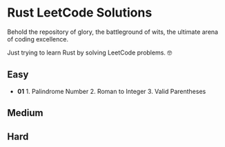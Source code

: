 # Rust LeetCode Solutions

Behold the repository of glory, the battleground of wits, the ultimate arena of coding excellence.

Just trying to learn Rust by solving LeetCode problems. 🤓

 
## Easy

 - **01**
        1. Palindrome Number
        2. Roman to Integer
        3. Valid Parentheses

## Medium

## Hard